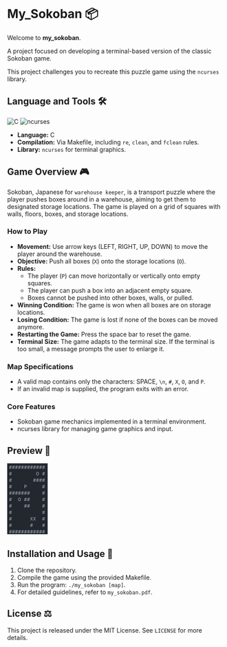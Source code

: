 # My_Sokoban 📦

Welcome to **my_sokoban**.

A project focused on developing a terminal-based version of the classic Sokoban game.

This project challenges you to recreate this puzzle game using the `ncurses` library.

## Language and Tools 🛠️

![C](https://img.shields.io/badge/C-00599C?style=for-the-badge&logo=c&logoColor=white)
![ncurses](https://img.shields.io/badge/ncurses-3C873A?style=for-the-badge)

- **Language:** C
- **Compilation:** Via Makefile, including `re`, `clean`, and `fclean` rules.
- **Library:** `ncurses` for terminal graphics.

## Game Overview 🎮

Sokoban, Japanese for `warehouse keeper`, is a transport puzzle where the player pushes boxes around in a warehouse, aiming to get them to designated storage locations. The game is played on a grid of squares with walls, floors, boxes, and storage locations.

### How to Play

- **Movement:** Use arrow keys (LEFT, RIGHT, UP, DOWN) to move the player around the warehouse.
- **Objective:** Push all boxes (`X`) onto the storage locations (`O`).
- **Rules:**
  - The player (`P`) can move horizontally or vertically onto empty squares.
  - The player can push a box into an adjacent empty square.
  - Boxes cannot be pushed into other boxes, walls, or pulled.
- **Winning Condition:** The game is won when all boxes are on storage locations.
- **Losing Condition:** The game is lost if none of the boxes can be moved anymore.
- **Restarting the Game:** Press the space bar to reset the game.
- **Terminal Size:** The game adapts to the terminal size. If the terminal is too small, a message prompts the user to enlarge it.

### Map Specifications

- A valid map contains only the characters: SPACE, `\n`, `#`, `X`, `O`, and `P`.
- If an invalid map is supplied, the program exits with an error.

### Core Features

- Sokoban game mechanics implemented in a terminal environment.
- ncurses library for managing game graphics and input.

## Preview 📸

![My Runner](preview/sokoban.png)

## Installation and Usage 💾

1. Clone the repository.
2. Compile the game using the provided Makefile.
3. Run the program: `./my_sokoban [map]`.
4. For detailed guidelines, refer to `my_sokoban.pdf`.

## License ⚖️

This project is released under the MIT License. See `LICENSE` for more details.
